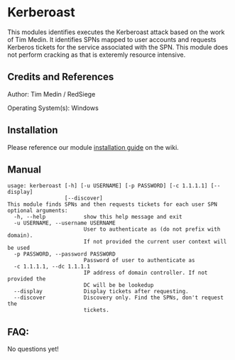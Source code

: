 # Kerberoast

This modules identifies executes the Kerberoast attack based on the work of Tim Medin. It identifies SPNs mapped to user accounts and requests Kerberos tickets for the service associated with the SPN. This module does not perform cracking as that is exteremly resource intensive.

## Credits and References

Author: Tim Medin / RedSiege 

Operating System(s): Windows

## Installation

Please reference our module [installation guide](https://github.com/scythe-io/community-modules/wiki) on the wiki.

##  Manual

```
usage: kerberoast [-h] [-u USERNAME] [-p PASSWORD] [-c 1.1.1.1] [--display]
                  [--discover]
This module finds SPNs and then requests tickets for each user SPN
optional arguments:
  -h, --help            show this help message and exit
  -u USERNAME, --username USERNAME
                        User to authenticate as (do not prefix with domain).
                        If not provided the current user context will be used
  -p PASSWORD, --password PASSWORD
                        Password of user to authenticate as
  -c 1.1.1.1, --dc 1.1.1.1
                        IP address of domain controller. If not provided the
                        DC will be be lookedup
  --display             Display tickets after requesting.
  --discover            Discovery only. Find the SPNs, don't request the
                        tickets.
```

## FAQ:

No questions yet!
